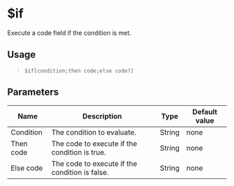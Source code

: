 # $if
Execute a code field if the condition is met.
## Usage
> `$if[condition;then code;else code?]`
## Parameters
|   Name    |                  Description                   |  Type  | Default value |
|-----------|------------------------------------------------|--------|---------------|
| Condition | The condition to evaluate.                     | String | none          |
| Then code | The code to execute if the condition is true.  | String | none          |
| Else code | The code to execute if the condition is false. | String | none          |
